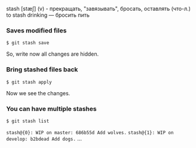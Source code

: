stash [stæʃ] (v) - прекращать, "завязывать", бросать, оставлять (что-л.)
to stash drinking — бросить пить

### Saves modified files
```
$ git stash save
```
So, write now all changes are hidden.

### Bring stashed files back

```
$ git stash apply
```
Now we see the changes.

### You can have multiple stashes

```
$ git stash list
```
`stash@{0}: WIP on master: 686b55d Add wolves.`
`stash@{1}: WIP on develop: b2bdead Add dogs.`
...
